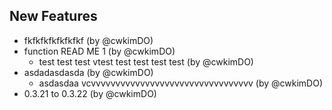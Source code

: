 ## New Features
* fkfkfkfkfkfkfkf (by @cwkimDO)
* function READ ME 1 (by @cwkimDO)
  * test test test vtest test test test test (by @cwkimDO)
* asdadasdasda (by @cwkimDO)
  * asdasdaa vcvvvvvvvvvvvvvvvvvvvvvvvvvvvvvvvvv (by @cwkimDO)
* 0.3.21 to 0.3.22 (by @cwkimDO)
